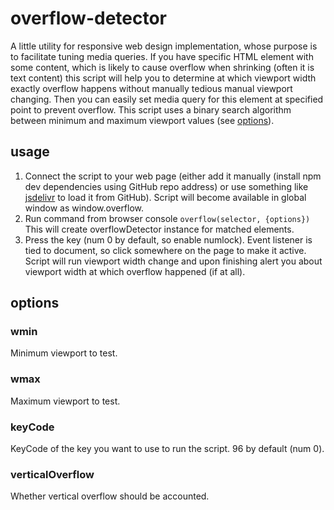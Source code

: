 # overflow-detector

A little utility for responsive web design implementation, whose purpose is to facilitate tuning media queries.
If you have specific HTML element with some content, which is likely to cause overflow when shrinking (often it is text content) this script will help you to determine at which viewport width exactly overflow happens without manually tedious manual viewport changing. Then you can easily set media query for this element at specified point to prevent overflow.
This script uses a binary search algorithm between minimum and maximum viewport values (see [options](#options)).

## usage

1. Connect the script to your web page (either add it manually (install npm dev dependencies using GitHub repo address) or use something like [jsdelivr](https://www.jsdelivr.com/) to load it from GitHub). Script will become available in global window as window.overflow.
2. Run command from browser console
   `overflow(selector, {options})`
   This will create overflowDetector instance for matched elements.
3. Press the key (num 0 by default, so enable numlock). Event listener is tied to document, so click somewhere on the page to make it active. Script will run viewport width change and upon finishing alert you about viewport width at which overflow happened (if at all).

## options

### wmin

Minimum viewport to test.

### wmax

Maximum viewport to test.

### keyCode

KeyCode of the key you want to use to run the script. 96 by default (num 0).

### verticalOverflow

Whether vertical overflow should be accounted.
